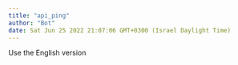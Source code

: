 ```yaml
---
title: "api_ping"
author: "Bot"
date: Sat Jun 25 2022 21:07:06 GMT+0300 (Israel Daylight Time)
---
```


Use the English version